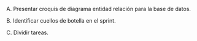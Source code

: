 A. Presentar croquis de diagrama entidad relación para la base de datos.

B. Identificar cuellos de botella en el sprint.

C. Dividir tareas.
